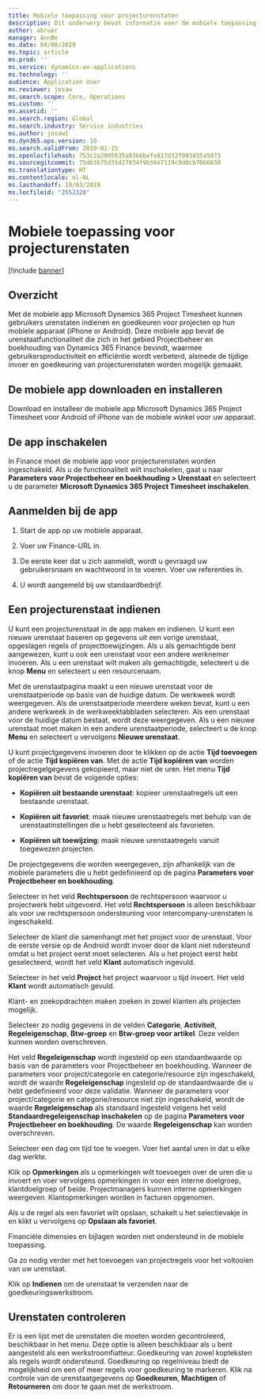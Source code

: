 ```yaml
---
title: Mobiele toepassing voor projecturenstaten
description: Dit onderwerp bevat informatie over de mobiele toepassing Microsoft Dynamics 365 Project Timesheet. Met de mobiele app voor projecturenstaten kunnen gebruikers urenstaten indienen en goedkeuren voor projecten op hun mobiele apparaat.
author: abruer
manager: AnnBe
ms.date: 04/08/2019
ms.topic: article
ms.prod: ''
ms.service: dynamics-ax-applications
ms.technology: ''
audience: Application User
ms.reviewer: josaw
ms.search.scope: Core, Operations
ms.custom: ''
ms.assetid: ''
ms.search.region: Global
ms.search.industry: Service industries
ms.author: josaw1
ms.dyn365.ops.version: 10
ms.search.validFrom: 2019-01-15
ms.openlocfilehash: 753c2a2905835a03b6befe817d32f993d35a5d73
ms.sourcegitcommit: 75db3b75d35d27034f9b56e7119c9d0cb7666830
ms.translationtype: HT
ms.contentlocale: nl-NL
ms.lasthandoff: 10/03/2019
ms.locfileid: "2552320"
---
```

# <a name="project-timesheet-mobile-application"></a>Mobiele toepassing voor projecturenstaten

[!include [banner](../includes/banner.md)]

## <a name="overview"></a>Overzicht

Met de mobiele app Microsoft Dynamics 365 Project Timesheet kunnen gebruikers urenstaten indienen en goedkeuren voor projecten op hun mobiele apparaat (iPhone or Android). Deze mobiele app bevat de urenstaatfunctionaliteit die zich in het gebied Projectbeheer en boekhouding van Dynamics 365 Finance bevindt, waarmee gebruikersproductiviteit en efficiëntie wordt verbeterd, alsmede de tijdige invoer en goedkeuring van projecturenstaten worden mogelijk gemaakt.

## <a name="download-and-install-the-mobile-app"></a>De mobiele app downloaden en installeren

Download en installeer de mobiele app Microsoft Dynamics 365 Project Timesheet voor Android of iPhone van de mobiele winkel voor uw apparaat.

## <a name="enable-the-app"></a>De app inschakelen 

In Finance moet de mobiele app voor projecturenstaten worden ingeschakeld. Als u de functionaliteit wilt inschakelen, gaat u naar **Parameters voor Projectbeheer en boekhouding \> Urenstaat** en selecteert u de parameter **Microsoft Dynamics 365 Project Timesheet inschakelen**.

## <a name="sign-in-to-the-app"></a>Aanmelden bij de app

1.  Start de app op uw mobiele apparaat.

2.  Voer uw Finance-URL in.

3.  De eerste keer dat u zich aanmeldt, wordt u gevraagd uw gebruikersnaam en wachtwoord in te voeren. Voer uw referenties in.

4.  U wordt aangemeld bij uw standaardbedrijf.

## <a name="submit-a-project-timesheet"></a>Een projecturenstaat indienen

U kunt een projecturenstaat in de app maken en indienen. U kunt een nieuwe urenstaat baseren op gegevens uit een vorige urenstaat, opgeslagen regels of projecttoewijzingen. Als u als gemachtigde bent aangewezen, kunt u ook een urenstaat voor een andere werknemer invoeren. Als u een urenstaat wilt maken als gemachtigde, selecteert u de knop **Menu** en selecteert u een resourcenaam.

Met de urenstaatpagina maakt u een nieuwe urenstaat voor de urenstaatperiode op basis van de huidige datum. De werkweek wordt weergegeven. Als de urenstaatperiode meerdere weken bevat, kunt u een andere werkweek in de werkweektabbladen selecteren.
Als een urenstaat voor de huidige datum bestaat, wordt deze weergegeven. Als u een nieuwe urenstaat moet maken in een andere urenstaatperiode, selecteert u de knop **Menu** en selecteert u vervolgens **Nieuwe urenstaat**.

U kunt projectgegevens invoeren door te klikken op de actie **Tijd toevoegen** of de actie **Tijd kopiëren van**. Met de actie **Tijd kopiëren van** worden projectregelgegevens gekopieerd, maar niet de uren. Het menu **Tijd kopiëren van** bevat de volgende opties:

- **Kopiëren uit bestaande urenstaat**: kopieer urenstaatregels uit een bestaande urenstaat.

- **Kopiëren uit favoriet**: maak nieuwe urenstaatregels met behulp van de urenstaatinstellingen die u hebt geselecteerd als favorieten.

- **Kopiëren uit toewijzing**: maak nieuwe urenstaatregels vanuit toegewezen projecten.

De projectgegevens die worden weergegeven, zijn afhankelijk van de mobiele parameters die u hebt gedefinieerd op de pagina **Parameters voor Projectbeheer en boekhouding**.

Selecteer in het veld **Rechtspersoon** de rechtspersoon waarvoor u projectwerk hebt uitgevoerd. Het veld **Rechtspersoon** is alleen beschikbaar als voor uw rechtspersoon ondersteuning voor intercompany-urenstaten is ingeschakeld.

Selecteer de klant die samenhangt met het project voor de urenstaat. Voor de eerste versie op de Android wordt invoer door de klant niet ndersteund omdat u het project eerst moet selecteren. Als u het project eerst hebt geselecteerd, wordt het veld **Klant** automatisch ingevuld.

Selecteer in het veld **Project** het project waarvoor u tijd invoert. Het veld **Klant** wordt automatisch gevuld.

Klant- en zoekopdrachten maken zoeken in zowel klanten als projecten mogelijk.

Selecteer zo nodig gegevens in de velden **Categorie**, **Activiteit**, **Regeleigenschap**, **Btw-groep** en **Btw-groep voor artikel**. Deze velden kunnen worden overschreven.

Het veld **Regeleigenschap** wordt ingesteld op een standaardwaarde op basis van de parameters voor Projectbeheer en boekhouding. Wanneer de parameters voor project/categorie en categorie/resource zijn ingeschakeld, wordt de waarde **Regeleigenschap** ingesteld op de standaardwaarde die u hebt gedefinieerd voor deze validatie. Wanneer de parameters voor project/categorie en categorie/resource niet zijn ingeschakeld, wordt de waarde **Regeleigenschap** als standaard ingesteld volgens het veld **Standaardregeleigenschap inschakelen** op de pagina **Parameters voor Projectbeheer en boekhouding**. De waarde **Regeleigenschap** kan worden overschreven.

Selecteer een dag om tijd toe te voegen. Voer het aantal uren in dat u elke dag werkte.

Klik op **Opmerkingen** als u opmerkingen wilt toevoegen over de uren die u invoert en voer vervolgens opmerkingen in voor een interne doelgroep, klantdoelgroep of beide.
Projectmanagers kunnen interne opmerkingen weergeven. Klantopmerkingen worden in facturen opgenomen.

Als u de regel als een favoriet wilt opslaan, schakelt u het selectievakje in en klikt u vervolgens op **Opslaan als favoriet**.

Financiële dimensies en bijlagen worden niet ondersteund in de mobiele toepassing.

Ga zo nodig verder met het toevoegen van projectregels voor het voltooien van uw urenstaat.

Klik op **Indienen** om de urenstaat te verzenden naar de goedkeuringswerkstroom.

## <a name="review-timesheets"></a>Urenstaten controleren

Er is een lijst met de urenstaten die moeten worden gecontroleerd, beschikbaar in het menu. Deze optie is alleen beschikbaar als u bent aangesteld als een werkstroomfiatteur. Goedkeuring van zowel kopteksten als regels wordt ondersteund. Goedkeuring op regelniveau biedt de mogelijkheid om een of meer regels voor goedkeuring te markeren. Klik na controle van de urenstaatgegevens op **Goedkeuren**, **Machtigen** of **Retourneren** om door te gaan met de werkstroom.
